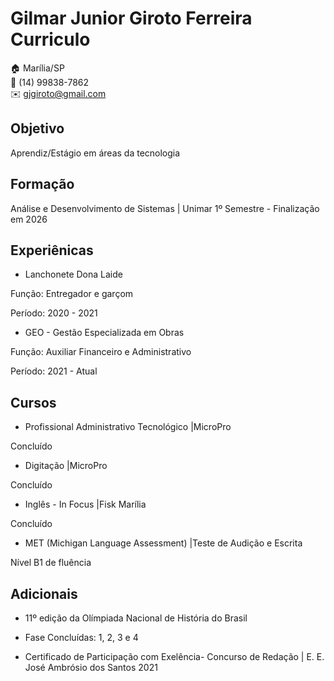 # Gilmar Junior Giroto Ferreira Curriculo

:house: Marília/SP <br>
:iphone: (14) 99838-7862 <br>
:envelope: gjgiroto@gmail.com

## Objetivo
Aprendiz/Estágio em áreas da tecnologia  

## Formação 
Análise e Desenvolvimento de Sistemas | Unimar
1º Semestre - Finalização em 2026

## Experiênicas
* Lanchonete Dona Laide

Função: Entregador e garçom

Período: 2020 - 2021

* GEO - Gestão Especializada em Obras 

Função: Auxiliar Financeiro e Administrativo 

Período: 2021 - Atual

## Cursos
* Profissional Administrativo Tecnológico |MicroPro

Concluído

* Digitação |MicroPro

Concluído 

* Inglês - In Focus |Fisk Marília

Concluído

* MET (Michigan Language Assessment) |Teste de Audição e Escrita 

Nível B1 de fluência

## Adicionais
* 11º edição da Olímpiada Nacional de História do Brasil 
- Fase Concluídas: 1, 2, 3 e 4

* Certificado de Participação com Exelência- Concurso de Redação | E. E. José Ambrósio dos Santos 2021









